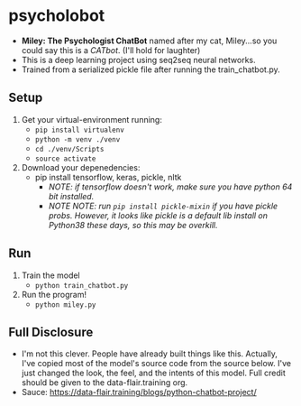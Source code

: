 # psycholobot
* **Miley: The Psychologist ChatBot** named after my cat, Miley...so you could say this is a *CATbot*. (I'll hold for laughter)     
* This is a deep learning project using seq2seq neural networks.  
* Trained from a serialized pickle file after running the train_chatbot.py.

## Setup
1. Get your virtual-environment running:
    * `pip install virtualenv`
    * `python -m venv ./venv`
    * `cd ./venv/Scripts`
    * `source activate`
2. Download your depenedencies:
    * pip install tensorflow, keras, pickle, nltk
        * *NOTE: if tensorflow doesn't work, make sure you have python 64 bit installed.*
        * *NOTE NOTE: run `pip install pickle-mixin` if you have pickle probs. However, it looks like pickle is a default lib install on Python38 these days, so this may be overkill.*

## Run
1. Train the model
    * `python train_chatbot.py`
2. Run the program!
    * `python miley.py`


## Full Disclosure
* I'm not this clever. People have already built things like this. Actually, I've copied most of the model's source code from the source below. I've just changed the look, the feel, and the intents of this model. Full credit should be given to the data-flair.training org.
* Sauce: https://data-flair.training/blogs/python-chatbot-project/
